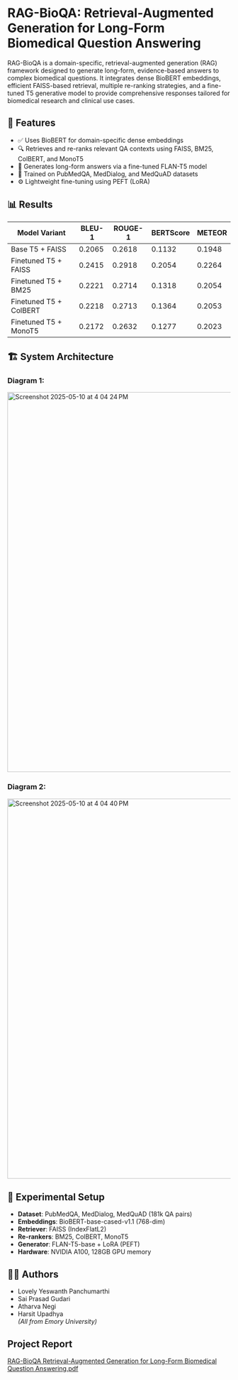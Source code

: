 # RAG-BioQA: Retrieval-Augmented Generation for Long-Form Biomedical Question Answering

RAG-BioQA is a domain-specific, retrieval-augmented generation (RAG) framework designed to generate long-form, evidence-based answers to complex biomedical questions. It integrates dense BioBERT embeddings, efficient FAISS-based retrieval, multiple re-ranking strategies, and a fine-tuned T5 generative model to provide comprehensive responses tailored for biomedical research and clinical use cases.

## 📌 Features

- ✅ Uses BioBERT for domain-specific dense embeddings
- 🔍 Retrieves and re-ranks relevant QA contexts using FAISS, BM25, ColBERT, and MonoT5
- 🧠 Generates long-form answers via a fine-tuned FLAN-T5 model
- 🧪 Trained on PubMedQA, MedDialog, and MedQuAD datasets
- ⚙️ Lightweight fine-tuning using PEFT (LoRA)

## 📊 Results

| Model Variant           | BLEU-1 | ROUGE-1 | BERTScore | METEOR |
|------------------------|--------|---------|-----------|--------|
| Base T5 + FAISS        | 0.2065 | 0.2618  | 0.1132    | 0.1948 |
| Finetuned T5 + FAISS   | 0.2415 | 0.2918  | 0.2054    | 0.2264 |
| Finetuned T5 + BM25    | 0.2221 | 0.2714  | 0.1318    | 0.2054 |
| Finetuned T5 + ColBERT | 0.2218 | 0.2713  | 0.1364    | 0.2053 |
| Finetuned T5 + MonoT5  | 0.2172 | 0.2632  | 0.1277    | 0.2023 |

## 🏗️ System Architecture

### Diagram 1:
<img width="856" alt="Screenshot 2025-05-10 at 4 04 24 PM" src="https://github.com/user-attachments/assets/51f9af3d-4b2b-49fb-b6de-038a3c975fbc" />


### Diagram 2:
<img width="856" alt="Screenshot 2025-05-10 at 4 04 40 PM" src="https://github.com/user-attachments/assets/f7fc82f4-adfb-4ae9-a195-0bd90fd15c71" />



## 🧪 Experimental Setup

- **Dataset**: PubMedQA, MedDialog, MedQuAD (181k QA pairs)
- **Embeddings**: BioBERT-base-cased-v1.1 (768-dim)
- **Retriever**: FAISS (IndexFlatL2)
- **Re-rankers**: BM25, ColBERT, MonoT5
- **Generator**: FLAN-T5-base + LoRA (PEFT)
- **Hardware**: NVIDIA A100, 128GB GPU memory



## 👨‍💻 Authors

- Lovely Yeswanth Panchumarthi  
- Sai Prasad Gudari  
- Atharva Negi  
- Harsit Upadhya  
*(All from Emory University)*

## Project Report
[RAG-BioQA Retrieval-Augmented Generation for Long-Form Biomedical Question Answering.pdf](https://github.com/user-attachments/files/20141214/RAG-BioQA.Retrieval-Augmented.Generation.for.Long-Form.Biomedical.Question.Answering.pdf)



